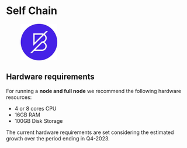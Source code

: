 # Self Chain

<figure><img src="../../.gitbook/assets/project7.jpg" alt="" width="100"><figcaption></figcaption></figure>

## Hardware requirements

For running a **node and full node** we recommend the following hardware resources:

* 4 or 8 cores CPU
* 16GB RAM
* 100GB Disk Storage

The current hardware requirements are set considering the estimated growth over the period ending in Q4-2023.
